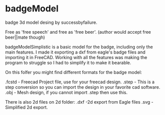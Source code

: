 # badgeModel

badge 3d model desing by successbyfailure. 

Free as 'free speech' and free as 'free beer'. (author would accept free beer||mate though)

badgeModelSimplistic is a basic model for the badge, including only the main features.
I made it exporting a dxf from eagle's badge files and importing it in FreeCAD. Working with all the features was making the program to struggle so I had to simplify it to make it bearable.


On this folfer you might find different formats for the badge model:


.fcstd - Freecad Project file, use for your freecad design.
.step  - This is a step conversion so you can import the design in your favorite cad software.
.obj   - Mesh design, if you cannot import .step then use this.

There is also 2d files on 2d folder:
.dxf   -2d export from Eagle files
.svg   -Simplified 2d export.
